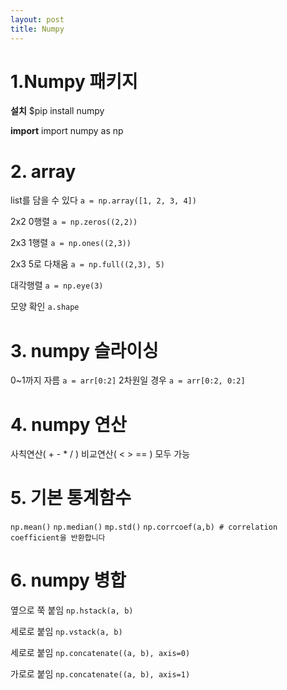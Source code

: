 ```yaml
---
layout: post
title: Numpy
---
```


# 1.Numpy 패키지
**설치**
$pip install numpy

**import**
import numpy as np

# 2. array
list를 담을 수 있다
`a = np.array([1, 2, 3, 4]) `

2x2 0행렬
`a = np.zeros((2,2))`

2x3 1행렬
`a = np.ones((2,3))`

2x3 5로 다채움
`a = np.full((2,3), 5)`

대각행렬
`a = np.eye(3)`

모양 확인
`a.shape`

# 3. numpy 슬라이싱

0~1까지 자름
`a = arr[0:2]`
2차원일 경우
`a = arr[0:2, 0:2]`

# 4. numpy 연산
사칙연산( + - * / )
비교연산( < > == ) 모두 가능

# 5. 기본 통계함수
`np.mean()`
`np.median()`
`mp.std()`
`np.corrcoef(a,b) # correlation coefficient을 반환합니다`

# 6. numpy 병합
옆으로 쭉 붙임
`np.hstack(a, b)`

세로로 붙임
`np.vstack(a, b)`

세로로 붙임
`np.concatenate((a, b), axis=0)`

가로로 붙임
`np.concatenate((a, b), axis=1)`


